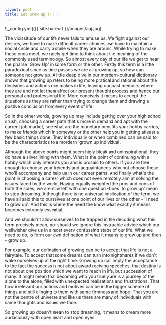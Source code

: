 ```yaml
---
layout: post
title: Let Grow up !!!!!
---
```

![_config.yml]({{ site.baseurl }}/images/aaj.jpg)

The vicissitude of our life never fails to amuse us. We fight against our desires, we have to make difficult career choices, we have to maintain a social circle and carry a smile when they are around. While trying to make these ends meet, we rarely get time to think about the meaning of the commonly used terminology. So almost every day of our life we get to hear the pharse 'Grow Up' in some form or the other. Firstly this term is a little paradoxical since as time passes we are all growing up, so how can someone not grow up. A little deep dive in our mordern-cultural dictionary shows that growing up refers to being more pratical and rational about the decisions and actions one makes in life, leaving our past memoirs where they are and not let them affect our present thought process and hence our personal and professional life. More concisely it means to accept the situations as they are rather than trying to change them and drawing a postive conclusion from every event of life.

So in the other words, growing up may include getting over your high school crush, choosing a career path that's more in demand and apt with the current job market, see what are the monetary benefits your hobby carries, to make friends which in someway or the other help you in getting atleast a few basic things done. They individually or when combined can be said to be the characteristics to a mordern 'grown up individual'.

Although the above points might seem higly bleak and uninspirational, they do have a silver lining with them. What is the point of continuing with a hobby which only interests you and is prosaic to others. If you are free enough to choose your freiends and acquaintances, why not choose those who'll accompany and help us in our career paths. And finally what's the point in choosing a career which does not even remotely aim at solving the issues faced by the world.
Having equally weighted the pros and cons of both the sides, we are now left with one question -Does 'to grow up' mean to stop dreaming. Although there is no universal implication of the term, we have all said this to ourselves at one point of our lives or the other - 'I need to grow up'. And this is where the need the know what exactly it means becomes extremly essential.

And we should'nt allow ourselves to be trapped in the decoding what this term precisely mean, nor should we ignore this invaluable advice which our wellwisher give us in almost every confussing stage of our life. What we need to do, is form our own defination of what it means to grow up and then - grow up.

For example, our defination of growing can be to accept that life is not a fairytale. To accept that some dreams can turn into nightmares if we don't wake ourselves up at the right time. Growing up can imply the acceptance to the fact the success is not about award reciving speeches, that destiny is not about one position which we want to reach in life, but succession of many. It might mean that becoming who you truely are is a journey of the alone to the alone, filled with unexpected realisations and frustrations. That how irrelevant our actions and motives can be in the bigger scheme of things and still clinging to them with same firmness and hope. That you are not the centre of universe and like us there are many of individuals with same thoughts and issues we face.

So growing up doesn't mean to stop dreaming, it means to dream more audaciously with open heart and open eyes.
